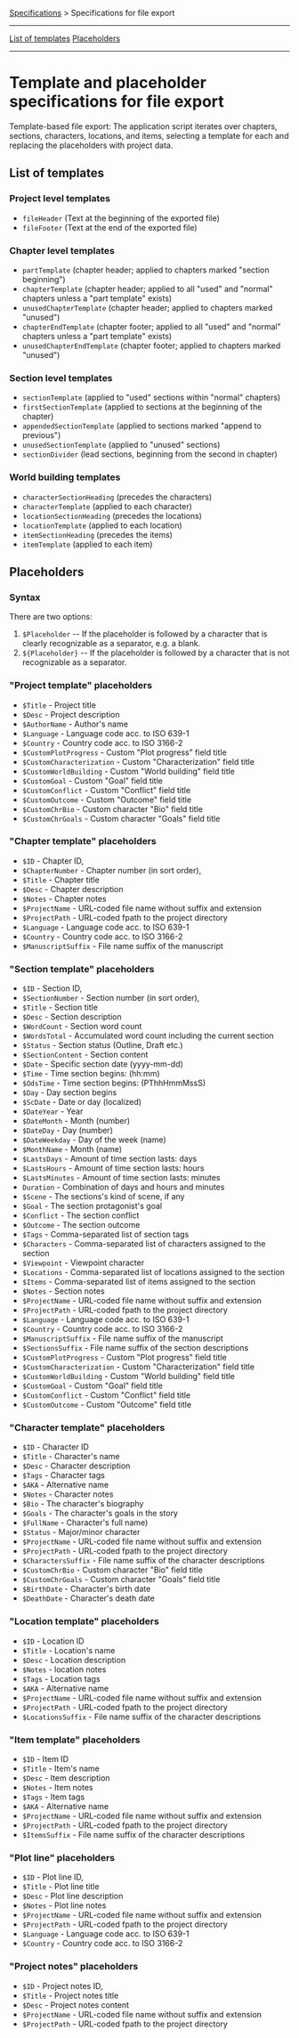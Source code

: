[Specifications](../specifications.md) > Specifications for file export

---

[List of templates](#list-of-templates)
[Placeholders](#placeholders)

---

# Template and placeholder specifications for file export

Template-based file export: The application script iterates over chapters, sections, characters, locations, and items, selecting a template for each and replacing the placeholders with project data.

## List of templates

### Project level templates

- `fileHeader` (Text at the beginning of the exported file)
- `fileFooter` (Text at the end of the exported file)

### Chapter level templates

- `partTemplate` (chapter header; applied to chapters marked "section beginning")
- `chapterTemplate` (chapter header; applied to all "used" and "normal" chapters unless a "part template" exists)
- `unusedChapterTemplate` (chapter header; applied to chapters marked "unused")
- `chapterEndTemplate` (chapter footer; applied to all "used" and "normal" chapters unless a "part template" exists)
- `unusedChapterEndTemplate` (chapter footer; applied to chapters marked "unused")


### Section level templates

- `sectionTemplate` (applied to "used" sections within "normal" chapters)
- `firstSectionTemplate` (applied  to sections at the beginning of the chapter)
- `appendedSectionTemplate` (applied to sections marked "append to previous")
- `unusedSectionTemplate` (applied to "unused" sections)
- `sectionDivider` (lead sections, beginning from the second in chapter)


### World building templates

- `characterSectionHeading` (precedes the characters)
- `characterTemplate` (applied to each character)
- `locationSectionHeading` (precedes the locations)
- `locationTemplate` (applied to each location)
- `itemSectionHeading` (precedes the items)
- `itemTemplate` (applied to each item)



## Placeholders

### Syntax

There are two options:

1. `$Placeholder` -- If the placeholder is followed by a character that is clearly recognizable as a separator, e.g. a blank. 
2. `${Placeholder}` -- If the placeholder is followed by a character that is not recognizable as a separator.


### "Project template" placeholders

- `$Title` - Project title
- `$Desc` - Project description
- `$AuthorName` - Author's name
- `$Language` - Language code acc. to ISO 639-1
- `$Country` - Country code acc. to ISO 3166-2
- `$CustomPlotProgress` - Custom "Plot progress" field title
- `$CustomCharacterization` - Custom "Characterization" field title
- `$CustomWorldBuilding` - Custom "World building" field title
- `$CustomGoal` - Custom "Goal" field title
- `$CustomConflict` - Custom "Conflict" field title
- `$CustomOutcome` - Custom "Outcome" field title
- `$CustomChrBio` - Custom character "Bio" field title
- `$CustomChrGoals` - Custom character "Goals" field title

### "Chapter template" placeholders

- `$ID` - Chapter ID,
- `$ChapterNumber` - Chapter number (in sort order),
- `$Title` - Chapter title
- `$Desc` - Chapter description
- `$Notes` - Chapter notes
- `$ProjectName` - URL-coded file name without suffix and extension
- `$ProjectPath` - URL-coded fpath to the project directory
- `$Language` - Language code acc. to ISO 639-1
- `$Country` - Country code acc. to ISO 3166-2
- `$ManuscriptSuffix` - File name suffix of the manuscript

### "Section template" placeholders

- `$ID` - Section ID,
- `$SectionNumber` - Section number (in sort order),
- `$Title` - Section title
- `$Desc` - Section description
- `$WordCount` - Section word count
- `$WordsTotal` - Accumulated word count including the current section
- `$Status` - Section status (Outline, Draft etc.)
- `$SectionContent` - Section content
- `$Date` - Specific section date (yyyy-mm-dd)
- `$Time` - Time section begins: (hh:mm)
- `$OdsTime` - Time section begins: (PThhHmmMssS)
- `$Day` - Day section begins
- `$ScDate` - Date or day (localized)
- `$DateYear` - Year
- `$DateMonth` - Month (number)
- `$DateDay` - Day (number)
- `$DateWeekday` - Day of the week (name)
- `$MonthName` - Month (name)
- `$LastsDays` - Amount of time section lasts: days
- `$LastsHours` - Amount of time section lasts: hours
- `$LastsMinutes` - Amount of time section lasts: minutes
- `Duration` - Combination of days and hours and minutes
- `$Scene` - The sections's kind of scene, if any
- `$Goal` - The section protagonist's goal
- `$Conflict` - The section conflict
- `$Outcome` - The section outcome
- `$Tags` - Comma-separated list of section tags
- `$Characters` - Comma-separated list of characters assigned to the section
- `$Viewpoint` - Viewpoint character
- `$Locations` - Comma-separated list of locations assigned to the section
- `$Items` - Comma-separated list of items assigned to the section
- `$Notes` - Section notes
- `$ProjectName` - URL-coded file name without suffix and extension
- `$ProjectPath` - URL-coded fpath to the project directory
- `$Language` - Language code acc. to ISO 639-1
- `$Country` - Country code acc. to ISO 3166-2
- `$ManuscriptSuffix` - File name suffix of the manuscript
- `$SectionsSuffix` - File name suffix of the section descriptions
- `$CustomPlotProgress` - Custom "Plot progress" field title
- `$CustomCharacterization` - Custom "Characterization" field title
- `$CustomWorldBuilding` - Custom "World building" field title
- `$CustomGoal` - Custom "Goal" field title
- `$CustomConflict` - Custom "Conflict" field title
- `$CustomOutcome` - Custom "Outcome" field title


### "Character template" placeholders

- `$ID` - Character ID
- `$Title` - Character's name
- `$Desc` - Character description
- `$Tags` - Character tags
- `$AKA` - Alternative name
- `$Notes` - Character notes
- `$Bio` - The character's biography
- `$Goals` - The character's goals in the story
- `$FullName` - Character's full name)
- `$Status` - Major/minor character
- `$ProjectName` - URL-coded file name without suffix and extension
- `$ProjectPath` - URL-coded fpath to the project directory
- `$CharactersSuffix` - File name suffix of the character descriptions
- `$CustomChrBio` - Custom character "Bio" field title
- `$CustomChrGoals` - Custom character "Goals" field title
- `$BirthDate` - Character's birth date
- `$DeathDate` - Character's death date


### "Location template" placeholders

- `$ID` - Location ID
- `$Title` - Location's name
- `$Desc` - Location description
- `$Notes` - location notes
- `$Tags` - Location tags
- `$AKA` - Alternative name
- `$ProjectName` - URL-coded file name without suffix and extension
- `$ProjectPath` - URL-coded fpath to the project directory
- `$LocationsSuffix` - File name suffix of the character descriptions

### "Item template" placeholders

- `$ID` - Item ID
- `$Title` - Item's name
- `$Desc` - Item description
- `$Notes` - Item notes
- `$Tags` - Item tags
- `$AKA` - Alternative name
- `$ProjectName` - URL-coded file name without suffix and extension
- `$ProjectPath` - URL-coded fpath to the project directory
- `$ItemsSuffix` - File name suffix of the character descriptions


### "Plot line" placeholders

- `$ID` - Plot line ID,
- `$Title` - Plot line title
- `$Desc` - Plot line description
- `$Notes` - Plot line notes
- `$ProjectName` - URL-coded file name without suffix and extension
- `$ProjectPath` - URL-coded fpath to the project directory
- `$Language` - Language code acc. to ISO 639-1
- `$Country` - Country code acc. to ISO 3166-2

### "Project notes" placeholders

- `$ID` - Project notes ID,
- `$Title` - Project notes title
- `$Desc` - Project notes content
- `$ProjectName` - URL-coded file name without suffix and extension
- `$ProjectPath` - URL-coded fpath to the project directory
